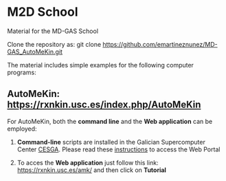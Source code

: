 # M2D School 
Material for the MD-GAS School

Clone the repository as: git clone https://github.com/emartineznunez/MD-GAS_AutoMeKin.git

The material includes simple examples for the following computer programs: 

## **AutoMeKin**: https://rxnkin.usc.es/index.php/AutoMeKin

For AutoMeKin, both the **command line** and the **Web application** can be employed:

1. **Command-line** scripts are installed in the Galician Supercomputer Center [CESGA](https://www.cesga.es/). Please read these [instructions](https://github.com/emartineznunez/MTC/raw/main/CESGA/Access_CESGA_instructions.pdf) to access the Web Portal

2. To acces the **Web application** just follow this link: https://rxnkin.usc.es/amk/ and then click on **Tutorial**


